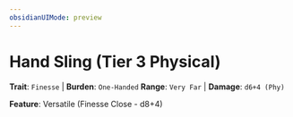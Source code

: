 ```yaml
---
obsidianUIMode: preview
---
```

# Hand Sling (Tier 3 Physical)

**Trait**: `Finesse` | **Burden**: `One-Handed`
**Range**: `Very Far` | **Damage**: `d6+4 (Phy)`

**Feature**: Versatile (Finesse Close - d8+4)
